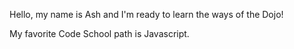 Hello, my name is Ash and I'm ready to learn the ways of the Dojo!

My favorite Code School path is Javascript.  